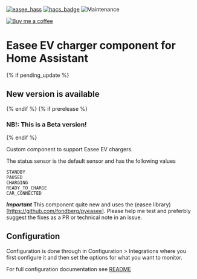 [![easee_hass](https://img.shields.io/github/release/fondberg/easee_hass.svg?1)](https://github.com/fondberg/easee_hass) [![hacs_badge](https://img.shields.io/badge/HACS-Custom-orange.svg)](https://github.com/custom-components/hacs) ![Maintenance](https://img.shields.io/maintenance/yes/2020.svg)

[![Buy me a coffee](https://img.shields.io/static/v1.svg?label=Buy%20me%20a%20coffee&message=🥨&color=black&logo=buy%20me%20a%20coffee&logoColor=white&labelColor=6f4e37)](https://www.buymeacoffee.com/fondberg)

# Easee EV charger component for Home Assistant

{% if pending_update %}
## New version is available
{% endif %}
{% if prerelease %}
### NB!: This is a Beta version!
{% endif %}

Custom component to support Easee EV chargers.

The status sensor is the default sensor and has the following values

```
STANDBY
PAUSED
CHARGING
READY_TO_CHARGE
CAR_CONNECTED
```

**_Important_**
This component quite new and uses the (easee library)[https://github.com/fondberg/pyeasee].
Please help me test and preferbly suggest the fixes as a PR or technical note in an issue.

## Configuration

Configuration is done through in Configuration > Integrations where you first configure it and then set the options for what you want to monitor.

For full configuration documentation see [README](https://github.com/fondberg/easee_hass)

